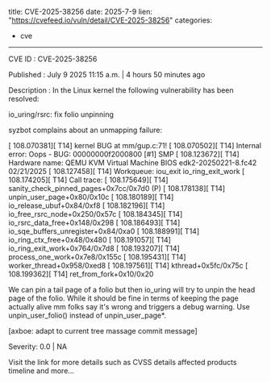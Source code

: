  
title: CVE-2025-38256
date: 2025-7-9
lien: "https://cvefeed.io/vuln/detail/CVE-2025-38256"
categories:
  - cve
---

CVE ID : CVE-2025-38256

Published :  July 9
2025
11:15 a.m. | 4 hours
50 minutes ago

Description : In the Linux kernel
the following vulnerability has been resolved:

io_uring/rsrc: fix folio unpinning

syzbot complains about an unmapping failure:

[  108.070381][   T14] kernel BUG at mm/gup.c:71!
[  108.070502][   T14] Internal error: Oops - BUG: 00000000f2000800 [#1]  SMP
[  108.123672][   T14] Hardware name: QEMU KVM Virtual Machine
BIOS edk2-20250221-8.fc42 02/21/2025
[  108.127458][   T14] Workqueue: iou_exit io_ring_exit_work
[  108.174205][   T14] Call trace:
[  108.175649][   T14]  sanity_check_pinned_pages+0x7cc/0x7d0 (P)
[  108.178138][   T14]  unpin_user_page+0x80/0x10c
[  108.180189][   T14]  io_release_ubuf+0x84/0xf8
[  108.182196][   T14]  io_free_rsrc_node+0x250/0x57c
[  108.184345][   T14]  io_rsrc_data_free+0x148/0x298
[  108.186493][   T14]  io_sqe_buffers_unregister+0x84/0xa0
[  108.188991][   T14]  io_ring_ctx_free+0x48/0x480
[  108.191057][   T14]  io_ring_exit_work+0x764/0x7d8
[  108.193207][   T14]  process_one_work+0x7e8/0x155c
[  108.195431][   T14]  worker_thread+0x958/0xed8
[  108.197561][   T14]  kthread+0x5fc/0x75c
[  108.199362][   T14]  ret_from_fork+0x10/0x20

We can pin a tail page of a folio
but then io_uring will try to unpin
the head page of the folio. While it should be fine in terms of keeping
the page actually alive
mm folks say it's wrong and triggers a debug
warning. Use unpin_user_folio() instead of unpin_user_page*.

[axboe: adapt to current tree
massage commit message]

Severity: 0.0 | NA

Visit the link for more details
such as CVSS details
affected products
timeline
and more...
